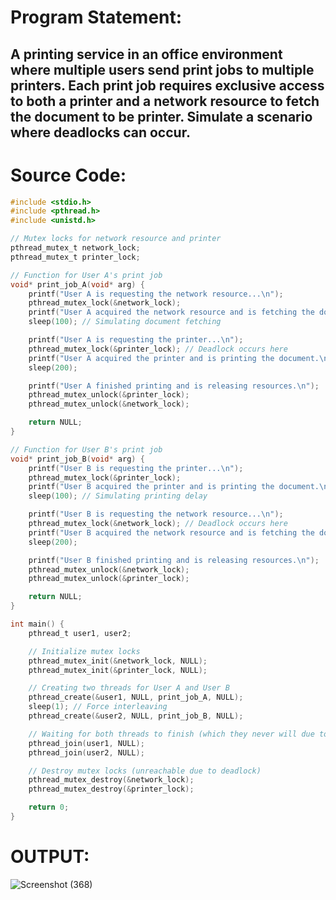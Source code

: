 # Program Statement: 
## A printing service in an office environment where multiple users send print jobs to multiple printers. Each print job requires exclusive access to both a printer and a network resource to fetch the document to be printer. Simulate a scenario where deadlocks can occur.
# Source Code:
```c
#include <stdio.h>
#include <pthread.h>
#include <unistd.h>

// Mutex locks for network resource and printer
pthread_mutex_t network_lock;
pthread_mutex_t printer_lock;

// Function for User A's print job
void* print_job_A(void* arg) {
    printf("User A is requesting the network resource...\n");
    pthread_mutex_lock(&network_lock);
    printf("User A acquired the network resource and is fetching the document.\n");
    sleep(100); // Simulating document fetching

    printf("User A is requesting the printer...\n");
    pthread_mutex_lock(&printer_lock); // Deadlock occurs here
    printf("User A acquired the printer and is printing the document.\n");
    sleep(200);

    printf("User A finished printing and is releasing resources.\n");
    pthread_mutex_unlock(&printer_lock);
    pthread_mutex_unlock(&network_lock);

    return NULL;
}

// Function for User B's print job
void* print_job_B(void* arg) {
    printf("User B is requesting the printer...\n");
    pthread_mutex_lock(&printer_lock);
    printf("User B acquired the printer and is printing the document.\n");
    sleep(100); // Simulating printing delay

    printf("User B is requesting the network resource...\n");
    pthread_mutex_lock(&network_lock); // Deadlock occurs here
    printf("User B acquired the network resource and is fetching the document.\n");
    sleep(200);

    printf("User B finished printing and is releasing resources.\n");
    pthread_mutex_unlock(&network_lock);
    pthread_mutex_unlock(&printer_lock);

    return NULL;
}

int main() {
    pthread_t user1, user2;

    // Initialize mutex locks
    pthread_mutex_init(&network_lock, NULL);
    pthread_mutex_init(&printer_lock, NULL);

    // Creating two threads for User A and User B
    pthread_create(&user1, NULL, print_job_A, NULL);
    sleep(1); // Force interleaving
    pthread_create(&user2, NULL, print_job_B, NULL);

    // Waiting for both threads to finish (which they never will due to deadlock)
    pthread_join(user1, NULL);
    pthread_join(user2, NULL);

    // Destroy mutex locks (unreachable due to deadlock)
    pthread_mutex_destroy(&network_lock);
    pthread_mutex_destroy(&printer_lock);

    return 0;
}
```
# OUTPUT:

![Screenshot (368)](https://github.com/user-attachments/assets/ef8c7670-ccc8-4a37-89d8-ff8b80086fe5)

